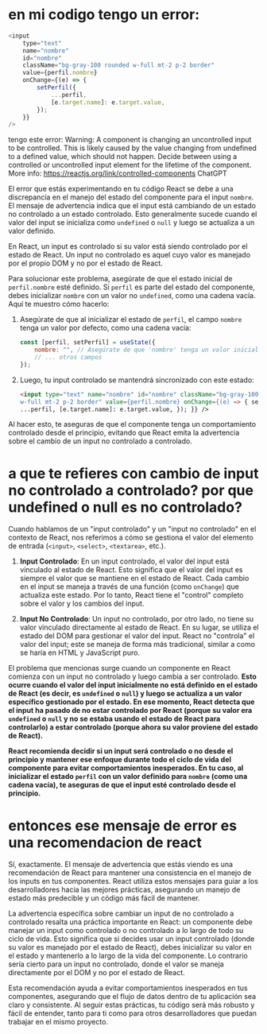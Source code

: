 # en mi codigo tengo un error:

```javascript
<input
    type="text"
    name="nombre"
    id="nombre"
    className="bg-gray-100 rounded w-full mt-2 p-2 border"
    value={perfil.nombre}
    onChange={(e) => {
        setPerfil({
            ...perfil,
            [e.target.name]: e.target.value,
        });
    }}
/>
```

tengo este error:
Warning: A component is changing an uncontrolled input to be controlled. This is likely caused by the value changing from undefined to a defined value, which should not happen. Decide between using a controlled or uncontrolled input element for the lifetime of the component. More info: https://reactjs.org/link/controlled-components
ChatGPT

El error que estás experimentando en tu código React se debe a una discrepancia en el manejo del estado del componente para el input `nombre`. El mensaje de advertencia indica que el input está cambiando de un estado no controlado a un estado controlado. Esto generalmente sucede cuando el valor del input se inicializa como `undefined` o `null` y luego se actualiza a un valor definido.

En React, un input es controlado si su valor está siendo controlado por el estado de React. Un input no controlado es aquel cuyo valor es manejado por el propio DOM y no por el estado de React.

Para solucionar este problema, asegúrate de que el estado inicial de `perfil.nombre` esté definido. Si `perfil` es parte del estado del componente, debes inicializar `nombre` con un valor no `undefined`, como una cadena vacía. Aquí te muestro cómo hacerlo:

1. Asegúrate de que al inicializar el estado de `perfil`, el campo `nombre` tenga un valor por defecto, como una cadena vacía:

    ```javascript
    const [perfil, setPerfil] = useState({
        nombre: "", // Asegúrate de que 'nombre' tenga un valor inicial
        // ... otros campos
    });
    ```

2. Luego, tu input controlado se mantendrá sincronizado con este estado:

    ```html
    <input type="text" name="nombre" id="nombre" className="bg-gray-100 rounded
    w-full mt-2 p-2 border" value={perfil.nombre} onChange={(e) => { setPerfil({
    ...perfil, [e.target.name]: e.target.value, }); }} />
    ```

Al hacer esto, te aseguras de que el componente tenga un comportamiento controlado desde el principio, evitando que React emita la advertencia sobre el cambio de un input no controlado a controlado.

# a que te refieres con cambio de input no controlado a controlado? por que undefined o null es no controlado?

Cuando hablamos de un "input controlado" y un "input no controlado" en el contexto de React, nos referimos a cómo se gestiona el valor del elemento de entrada (`<input>`, `<select>`, `<textarea>`, etc.).

1. **Input Controlado**: En un input controlado, el valor del input está vinculado al estado de React. Esto significa que el valor del input es siempre el valor que se mantiene en el estado de React. Cada cambio en el input se maneja a través de una función (como `onChange`) que actualiza este estado. Por lo tanto, React tiene el "control" completo sobre el valor y los cambios del input.

2. **Input No Controlado**: Un input no controlado, por otro lado, no tiene su valor vinculado directamente al estado de React. En su lugar, se utiliza el estado del DOM para gestionar el valor del input. React no "controla" el valor del input; este se maneja de forma más tradicional, similar a como se haría en HTML y JavaScript puro.

El problema que mencionas surge cuando un componente en React comienza con un input no controlado y luego cambia a ser controlado. **Esto ocurre cuando el valor del input inicialmente no está definido en el estado de React (es decir, es `undefined` o `null`) y luego se actualiza a un valor específico gestionado por el estado. En ese momento, React detecta que el input ha pasado de no estar controlado por React (porque su valor era `undefined` o `null` y no se estaba usando el estado de React para controlarlo) a estar controlado (porque ahora su valor proviene del estado de React).**

**React recomienda decidir si un input será controlado o no desde el principio y mantener ese enfoque durante todo el ciclo de vida del componente para evitar comportamientos inesperados. En tu caso, al inicializar el estado `perfil` con un valor definido para `nombre` (como una cadena vacía), te aseguras de que el input esté controlado desde el principio.**

# entonces ese mensaje de error es una recomendacion de react

Sí, exactamente. El mensaje de advertencia que estás viendo es una recomendación de React para mantener una consistencia en el manejo de los inputs en tus componentes. React utiliza estos mensajes para guiar a los desarrolladores hacia las mejores prácticas, asegurando un manejo de estado más predecible y un código más fácil de mantener.

La advertencia específica sobre cambiar un input de no controlado a controlado resalta una práctica importante en React: un componente debe manejar un input como controlado o no controlado a lo largo de todo su ciclo de vida. Esto significa que si decides usar un input controlado (donde su valor es manejado por el estado de React), debes inicializar su valor en el estado y mantenerlo a lo largo de la vida del componente. Lo contrario sería cierto para un input no controlado, donde el valor se maneja directamente por el DOM y no por el estado de React.

Esta recomendación ayuda a evitar comportamientos inesperados en tus componentes, asegurando que el flujo de datos dentro de tu aplicación sea claro y consistente. Al seguir estas prácticas, tu código será más robusto y fácil de entender, tanto para ti como para otros desarrolladores que puedan trabajar en el mismo proyecto.
